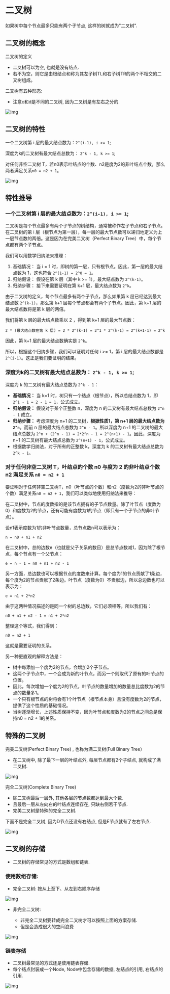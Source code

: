 # 二叉树

如果树中每个节点最多只能有两个子节点, 这样的树就成为"二叉树".

## 二叉树的概念

二叉树的定义

- 二叉树可以为空, 也就是没有结点.
- 若不为空，则它是由根结点和称为其左子树TL和右子树TR的两个不相交的二叉树组成。

二叉树有五种形态:

- 注意c和d是不同的二叉树, 因为二叉树是有左右之分的.

![img](./assets/webp-20240401220556609)

## 二叉树的特性

一个二叉树第 i 层的最大结点数为：`2^(i-1), i >= 1`;

深度为k的二叉树有最大结点总数为： `2^k - 1, k >= 1`;

对任何非空二叉树 T，若n0表示叶结点的个数、n2是度为2的非叶结点个数，那么两者满足关系`n0 = n2 + 1`。

![img](./assets/webp-20240401220631452)

## 特性推导

### 一个二叉树第 i 层的最大结点数为：`2^(i-1), i >= 1`;

二叉树是每个节点最多有两个子节点的树结构，通常被称作左子节点和右子节点。在二叉树的第 i 层（根节点为第一层），每一层的最大节点数可以递归地定义为上一层节点数的两倍。这是因为在完美二叉树（Perfect Binary Tree）中，每个节点都有两个子节点。

我们可以用数学归纳法来推理：

1. 基础情况：
   当 i = 1 时，即树的第一层，只有根节点。因此，第一层的最大结点数为 1，这也符合 `2^(1-1) = 2^0 = 1`。
2. 归纳假设：
   假设在第 k 层（其中 k >= 1），最大结点数为 `2^(k-1)`。
3. 归纳步骤：
   接下来需要证明在第 k+1 层，最大结点数为 `2^k`。

由于二叉树的定义，每个节点最多有两个子节点，那么如果第 k 层已经达到最大结点数 `2^(k-1)`，那么第 k+1 层每个节点都会有两个子节点。因此，第 k+1 层的最大结点数将是第 k 层的两倍。

我们将第 k 层的最大结点数乘以 2 ，得到第 k+1 层的最大节点数：

```
2 * (最大结点数在第 k 层) = 2 * 2^(k-1) = 2^1 * 2^(k-1) = 2^(k+1-1) = 2^k
```

因此，第 k+1 层的最大结点数确实是 `2^k`。

所以，根据这个归纳步骤，我们可以证明对任何 i >= 1，第 i 层的最大结点数都是 `2^(i-1)`。这正是我们要证明的结果。

### 深度为k的二叉树有最大结点总数为： `2^k - 1, k >= 1`;

深度为 k 的二叉树有最大结点总数为 `2^k - 1`：

- **基础情况：** 当 k=1 时，树只有一个结点（根节点），所以总结点数为 1，即 `2^1 - 1 = 2 - 1 = 1`，公式成立。
- **归纳假设：** 假设对于某个正整数 n，深度为 n 的二叉树有最大结点总数为 `2^n - 1` 成立。
- **归纳步骤：** 考虑深度为 n+1 的二叉树，**根据性质1，第 n+1 层的最大结点数为 `2^n`**。而前 n 层的最大结点总数为 `2^n - 1`。所以深度为 n+1 的二叉树的最大结点总数为 `2^n + (2^n - 1) = 2*2^n - 1 = 2^(n+1) - 1`。因此，深度为 n+1 的二叉树有最大结点总数为 `2^(n+1) - 1`，公式成立。
- 根据数学归纳法，对于所有的正整数 k，深度为 k 的二叉树有最大结点总数为 `2^k - 1`。

### 对于任何非空二叉树 T，叶结点的个数 n0 与度为 2 的非叶结点个数 n2 满足关系 `n0 = n2 + 1`

要证明对于任何非空二叉树T，n0（叶节点的个数）和n2（度数为2的非叶节点的个数）满足关系`n0 = n2 + 1`，我们可以类似地使用归纳法来推导：

在二叉树中，节点的度数指的是该节点拥有的子节点数量。除了叶节点（度数为0）和度数为2的节点，还有可能有度数为1的节点（即只有一个子节点的非叶节点）。

设n1表示度数为1的非叶节点数量，总节点数n可以表示为：

```plaintext
n = n0 + n1 + n2
```

在二叉树中，总的边数e（也就是父子关系的数目）是总节点数减1，因为除了根节点，每个节点有一个父节点：

```plaintext
e = n - 1 = n0 + n1 + n2 - 1
```

另一方面，总边数也可以根据节点的度数来计算。每个度为1的节点贡献了1条边，每个度为2的节点贡献了2条边。叶节点（度数为0）不贡献边，所以总边数也可以表示为：

```plaintext
e = n1 + 2*n2
```

由于这两种情况描述的是同一个树的总边数，它们必须相等，所以我们有：

```plaintext
n0 + n1 + n2 - 1 = n1 + 2*n2
```

整理这个等式，我们得到：

```plaintext
n0 = n2 + 1
```

这就是需要证明的关系。

另一种更直观的解释方法是：

- 树中每添加一个度为2的节点，会增加2个子节点。
- 这两个子节点中，一个会成为新的叶节点，而另一个则取代了原有的叶节点的位置。
- 因此，每次增加一个度为2的节点，叶节点的数量增加的数量总比度数为2的节点的数量多1。
- 一个只有根节点的树将会有1个叶节点（根节点本身）且没有度数为2的节点，提供了这个性质的基础情况。
- 当树逐渐增长，上述性质保持不变，因为叶节点和度数为2的节点之间总是保持n0 = n2 + 1的关系。

## 特殊的二叉树

完美二叉树(Perfect Binary Tree) , 也称为满二叉树(Full Binary Tree）

- 在二叉树中, 除了最下一层的叶结点外, 每层节点都有2个子结点, 就构成了满二叉树.

![img](./assets/webp-20240401223047715)

完全二叉树(Complete Binary Tree)

- 除二叉树最后一层外, 其他各层的节点数都达到最大个数.
- 且最后一层从左向右的叶结点连续存在, 只缺右侧若干节点.
- 完美二叉树是特殊的完全二叉树.

下面不是完全二叉树, 因为D节点还没有右结点, 但是E节点就有了左右节点.

![img](./assets/webp-20240401223114117)



## 二叉树的存储

- 二叉树的存储常见的方式是数组和链表.

### 使用数组存储:

- 完全二叉树: 按从上至下、从左到右顺序存储

![img](./assets/webp-20240401223208342)

+ 非完全二叉树:

  + 非完全二叉树要转成完全二叉树才可以按照上面的方案存储.

  - 但是会造成很大的空间浪费

![img](./assets/webp-20240401223332186)

### 链表存储

- 二叉树最常见的方式还是使用链表存储.
- 每个结点封装成一个Node, Node中包含存储的数据, 左结点的引用, 右结点的引用.

![img](./assets/webp-20240401223441645)